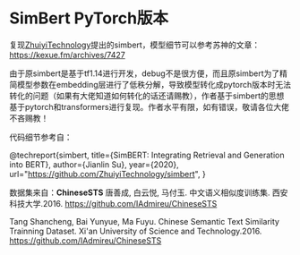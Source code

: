 # SimBert PyTorch版本
复现[ZhuiyiTechnology](https://github.com/ZhuiyiTechnology)提出的simbert，模型细节可以参考苏神的文章：https://kexue.fm/archives/7427

由于原simbert是基于tf1.14进行开发，debug不是很方便，而且原simbert为了精简模型参数在embedding层进行了低秩分解，导致模型转化成pytorch版本时无法转化的问题（如果有大佬知道如何转化的话还请赐教），作者基于simbert的思想基于pytorch和transformers进行复现。作者水平有限，如有错误，敬请各位大佬不吝赐教！

代码细节参考自：

@techreport{simbert,
  title={SimBERT: Integrating Retrieval and Generation into BERT},
  author={Jianlin Su},
  year={2020},
  url="https://github.com/ZhuiyiTechnology/simbert",
}

数据集来自：**ChineseSTS**
唐善成, 白云悦, 马付玉. 中文语义相似度训练集. 西安科技大学.2016. https://github.com/IAdmireu/ChineseSTS

Tang Shancheng, Bai Yunyue, Ma Fuyu. Chinese Semantic Text Similarity Trainning Dataset. Xi'an University of Science and Technology.2016. https://github.com/IAdmireu/ChineseSTS

